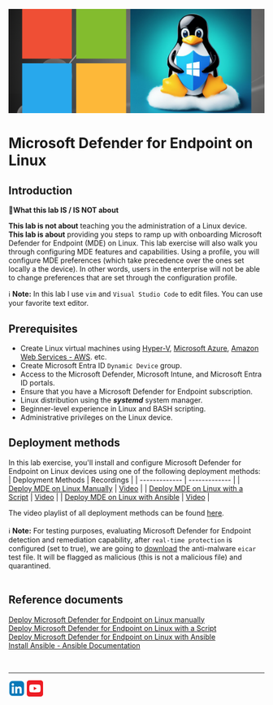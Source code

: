 ![Defender for Endpoint](./Assets/MDE-on-Linux.png)

# Microsoft Defender for Endpoint on Linux

## Introduction
:memo:**What this lab IS / IS NOT about**<br>

**This lab is not about** teaching you the administration of a Linux device.<br>
**This lab is about** providing you steps to ramp up with onboarding Microsoft Defender for Endpoint (MDE) on Linux. 
This lab exercise will also walk you through configuring MDE features and capabilities. Using a profile, you will configure MDE preferences (which take precedence over the ones set locally a the device). In other words, users in the enterprise will not be able to change preferences that are set through the configuration profile.

:information_source: **Note:** In this lab I use ```vim``` and ```Visual Studio Code``` to edit files. You can use your favorite text editor.


## Prerequisites
- Create Linux virtual machines using [Hyper-V](https://learn.microsoft.com/en-us/windows-server/virtualization/hyper-v/get-started/create-a-virtual-machine-in-hyper-v?tabs=hyper-v-manager#create-a-virtual-machine), [Microsoft Azure](https://learn.microsoft.com/en-us/azure/virtual-machines/linux/quick-create-portal?tabs=ubuntu), [Amazon Web Services - AWS](https://aws.amazon.com/getting-started/launch-a-virtual-machine-B-0/). etc.
- Create Microsoft Entra ID ```Dynamic Device``` group.
- Access to the Microsoft Defender, Microsoft Intune, and Microsoft Entra ID portals.
- Ensure that you have a Microsoft Defender for Endpoint subscription.
- Linux distribution using the **_systemd_** system manager.
- Beginner-level experience in Linux and BASH scripting.
- Administrative privileges on the Linux device.

## Deployment methods
In this lab exercise, you'll install and configure Microsoft Defender for Endpoint on Linux devices using one of the following deployment methods:
| Deployment Methods | Recordings |
| ------------- | ------------- |
| [Deploy MDE on Linux Manually](./ManualOnboarding/README.md) | [Video](https://youtu.be/KpuICweyksE) |
| [Deploy MDE on Linux with a Script](./ScriptOnboarding/README.md) | [Video](https://youtu.be/8qWkkeXAHaE) |
| [Deploy MDE on Linux with Ansible](./AnsibleOnboarding/README.md) | [Video](https://youtu.be/v_7pNHLgcaE) |

The video playlist of all deployment methods can be found [here](https://m.youtube.com/playlist?list=PLDI76x8X-DfZidrncAefib3a951rVwfFY).<br><br>
:information_source: **Note:** For testing purposes, evaluating Microsoft Defender for Endpoint detection and remediation capability, after ```real-time protection``` is configured (set to true), we are going to [download](https://www.eicar.org/download-anti-malware-testfile/) the anti-malware ```eicar``` test file. It will be flagged as malicious (this is not a malicious file) and quarantined.
<br><br>

## Reference documents
[Deploy Microsoft Defender for Endpoint on Linux manually](https://learn.microsoft.com/en-us/microsoft-365/security/defender-endpoint/linux-install-manually?view=o365-worldwide)<br>
[Deploy Microsoft Defender for Endpoint on Linux with a Script](https://learn.microsoft.com/en-us/microsoft-365/security/defender-endpoint/linux-install-manually?view=o365-worldwide#installer-script)<br>
[Deploy Microsoft Defender for Endpoint on Linux with Ansible](https://learn.microsoft.com/en-us/microsoft-365/security/defender-endpoint/linux-install-with-ansible?view=o365-worldwide)<br>
[Install Ansible - Ansible Documentation](https://docs.ansible.com/ansible/latest/installation_guide/intro_installation.html)<br>

<br>
<hr>

[![LinkeIn](../../Assets/Pictures/LinkeIn.png)](https://www.linkedin.com/in/c-lessi/)
[![YouTube](../../Assets/Pictures/YouTube.png)](https://m.youtube.com/playlist?list=PLDI76x8X-DfZidrncAefib3a951rVwfFY)
